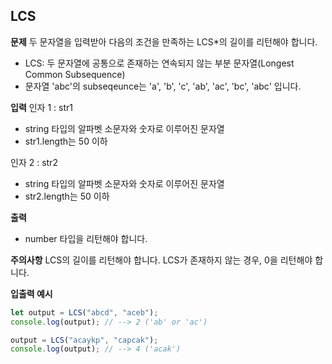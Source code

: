 ## LCS

**문제**
두 문자열을 입력받아 다음의 조건을 만족하는 LCS\*의 길이를 리턴해야 합니다.

- LCS: 두 문자열에 공통으로 존재하는 연속되지 않는 부분 문자열(Longest Common Subsequence)
- 문자열 'abc'의 subseqeunce는 'a', 'b', 'c', 'ab', 'ac', 'bc', 'abc' 입니다.

**입력**
인자 1 : str1

- string 타입의 알파벳 소문자와 숫자로 이루어진 문자열
- str1.length는 50 이하

인자 2 : str2

- string 타입의 알파벳 소문자와 숫자로 이루어진 문자열
- str2.length는 50 이하

**출력**

- number 타입을 리턴해야 합니다.

**주의사항**
LCS의 길이를 리턴해야 합니다.
LCS가 존재하지 않는 경우, 0을 리턴해야 합니다.

**입출력 예시**

```js
let output = LCS("abcd", "aceb");
console.log(output); // --> 2 ('ab' or 'ac')

output = LCS("acaykp", "capcak");
console.log(output); // --> 4 ('acak')
```
